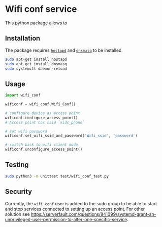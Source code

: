 # Wifi conf service

This python package allows to


## Installation

The package requires [`hostapd`](https://en.wikipedia.org/wiki/Hostapd) and [`dnsmasq`](https://en.wikipedia.org/wiki/Dnsmasq) to be installed.

```bash
sudo apt-get install hostapd
sudo apt-get install dnsmasq
sudo systemctl daemon-reload
```

## Usage

```python
import wifi_conf

wificonf = wifi_conf.Wifi_Conf()

# configure device as access point
wificonf.configure_access_point()
# Access point has ssid `kids_phone`

# Set wifi password
wificonf.set_wifi_ssid_and_password('Wifi_ssid', 'password')

# switch back to wifi client mode
wificonf.unconfigure_access_point()

```

## Testing

```bash
sudo python3 -m unittest test/wifi_conf_test.py
```

## Security

Currently, the `wifi_conf` user is added to the sudo group to be able to start and stop services connected to setting up an access point. For other solution see https://serverfault.com/questions/841099/systemd-grant-an-unprivileged-user-permission-to-alter-one-specific-service.
